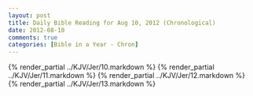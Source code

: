 ```yaml
---
layout: post
title: Daily Bible Reading for Aug 10, 2012 (Chronological)
date: 2012-08-10
comments: true
categories: [Bible in a Year - Chron]
---
```

{% render_partial ../KJV/Jer/10.markdown %}
{% render_partial ../KJV/Jer/11.markdown %}
{% render_partial ../KJV/Jer/12.markdown %}
{% render_partial ../KJV/Jer/13.markdown %}
